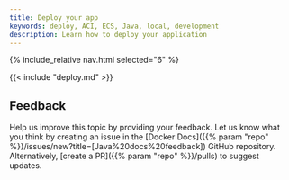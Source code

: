 ```yaml
---
title: Deploy your app
keywords: deploy, ACI, ECS, Java, local, development
description: Learn how to deploy your application
---
```


{% include_relative nav.html selected="6" %}

{{< include "deploy.md" >}}

## Feedback

Help us improve this topic by providing your feedback. Let us know what you think by creating an issue in the [Docker Docs]({{% param "repo" %}}/issues/new?title=[Java%20docs%20feedback]) GitHub repository. Alternatively, [create a PR]({{% param "repo" %}}/pulls) to suggest updates.